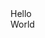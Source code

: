 <!DOCTYPE html>
  <html>
  <head>
    
  </head>
  <body>
    <div>Hello</div>
    <div>World</div>
  </body>
  </html>


